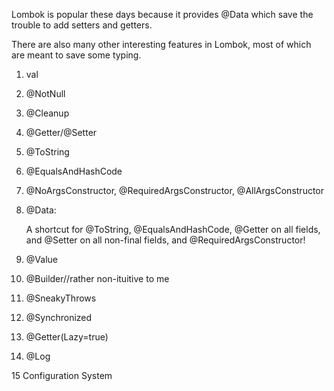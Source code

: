 Lombok is popular these days because it provides @Data which save the trouble to add setters and getters. 

There are also many other interesting features in Lombok, most of which are meant to save some typing. 

1. val

2. @NotNull

3. @Cleanup

4. @Getter/@Setter

5. @ToString

6. @EqualsAndHashCode

7. @NoArgsConstructor, @RequiredArgsConstructor, @AllArgsConstructor

8. @Data:
	
	A shortcut for @ToString, @EqualsAndHashCode, @Getter on all fields, and @Setter on all non-final fields, 
	and @RequiredArgsConstructor!
 
9. @Value

10. @Builder//rather non-ituitive to me

11. @SneakyThrows

12. @Synchronized

13. @Getter(Lazy=true)

14. @Log

15 Configuration System